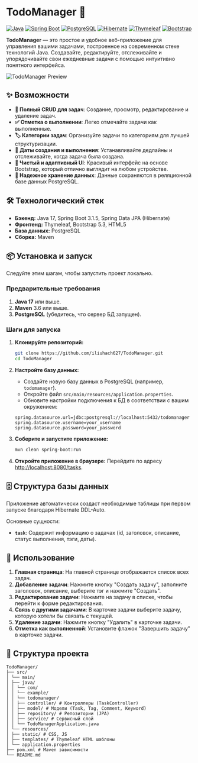 # TodoManager 🚀

[![Java](https://img.shields.io/badge/Java-17-%23ED8B00?logo=openjdk)](https://openjdk.org/)
[![Spring Boot](https://img.shields.io/badge/Spring%20Boot-3.1.5-%236DB33F?logo=springboot)](https://spring.io/projects/spring-boot)
[![PostgreSQL](https://img.shields.io/badge/PostgreSQL-15-%23336791?logo=postgresql)](https://www.postgresql.org/)
[![Hibernate](https://img.shields.io/badge/Hibernate-6.3-%2359666C?logo=hibernate)](https://hibernate.org/)
[![Thymeleaf](https://img.shields.io/badge/Thymeleaf-3.1-%23005F0F?logo=thymeleaf)](https://www.thymeleaf.org/)
[![Bootstrap](https://img.shields.io/badge/Bootstrap-5.3-%237952B3?logo=bootstrap)](https://getbootstrap.com/)

**TodoManager** — это простое и удобное веб-приложение для управления вашими задачами, построенное на современном стеке технологий Java. Создавайте, редактируйте, отслеживайте и упорядочивайте свои ежедневные задачи с помощью интуитивно понятного интерфейса.

![TodoManager Preview](https://i.imgur.com/riGiWux.png)

## ✨ Возможности

*   **📝 Полный CRUD для задач**: Создание, просмотр, редактирование и удаление задач.
*   **✅ Отметка о выполнении**: Легко отмечайте задачи как выполненные.
*   **🏷️ Категории задач**: Организуйте задачи по категориям для лучшей структуризации.
*   **📅 Даты создания и выполнения**: Устанавливайте дедлайны и отслеживайте, когда задача была создана.
*   **🎨 Чистый и адаптивный UI**: Красивый интерфейс на основе Bootstrap, который отлично выглядит на любом устройстве.
*   **💾 Надежное хранение данных**: Данные сохраняются в реляционной базе данных PostgreSQL.

## 🛠️ Технологический стек

*   **Бэкенд:** Java 17, Spring Boot 3.1.5, Spring Data JPA (Hibernate)
*   **Фронтенд:** Thymeleaf, Bootstrap 5.3, HTML5
*   **База данных:** PostgreSQL
*   **Сборка:** Maven

## 📦 Установка и запуск

Следуйте этим шагам, чтобы запустить проект локально.

### Предварительные требования

1.  **Java 17** или выше.
2.  **Maven** 3.6 или выше.
3.  **PostgreSQL** (убедитесь, что сервер БД запущен).

### Шаги для запуска

1.  **Клонируйте репозиторий:**
    ```bash
    git clone https://github.com/iliuhach627/TodoManager.git
    cd TodoManager
    ```

2.  **Настройте базу данных:**
    *   Создайте новую базу данных в PostgreSQL (например, `todomanager`).
    *   Откройте файл `src/main/resources/application.properties`.
    *   Обновите настройки подключения к БД в соответствии с вашим окружением:
    ```properties
    spring.datasource.url=jdbc:postgresql://localhost:5432/todomanager
    spring.datasource.username=your_username
    spring.datasource.password=your_password
    ```

3.  **Соберите и запустите приложение:**
    ```bash
    mvn clean spring-boot:run
    ```

4.  **Откройте приложение в браузере:**
    Перейдите по адресу [http://localhost:8080/tasks](http://localhost:8080/tasks).

## 🗄️ Структура базы данных

Приложение автоматически создаст необходимые таблицы при первом запуске благодаря Hibernate DDL-Auto.

Основные сущности:
*   **`task`**: Содержит информацию о задачах (id, заголовок, описание, статус выполнения, тэги, даты).

## 🚀 Использование

1.  **Главная страница**: На главной странице отображается список всех задач.
2.  **Добавление задачи**: Нажмите кнопку "Создать задачу", заполните заголовок, описание, выберите тэг и нажмите "Создать".
3.  **Редактирование задачи**: Нажмите на задачу в списке, чтобы перейти к форме редактирования.
4.  **Связь с другими задачами**: В карточке задачи выберите задачу, которую хотели бы связать с текущей. 
5.  **Удаление задачи**: Нажмите кнопку "Удалить" в карточке задачи.
6.  **Отметка как выполненной**: Установите флажок "Завершить задачу" в карточке задачи.

## 📁 Структура проекта

```
TodoManager/
├── src/
│ └── main/
│ ├── java/
│ │ └── com/
│ │ └── example/
│ │ └── todomanager/
│ │ ├── controller/ # Контроллеры (TaskController)
│ │ ├── model/ # Модели (Task, Tag, Comment, Keyword)
│ │ ├── repository/ # Репозитории (JPA)
│ │ ├── service/ # Сервисный слой
│ │ └── TodoManagerApplication.java
│ └── resources/
│ ├── static/ # CSS, JS
│ ├── templates/ # Thymeleaf HTML шаблоны
│ └── application.properties
├── pom.xml # Maven зависимости
└── README.md
```
